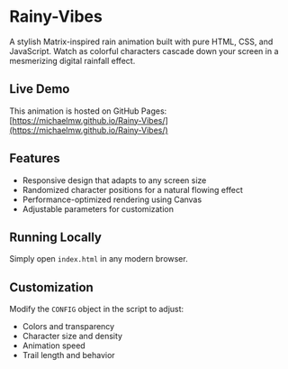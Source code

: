 # Rainy-Vibes

A stylish Matrix-inspired rain animation built with pure HTML, CSS, and JavaScript. Watch as colorful characters cascade down your screen in a mesmerizing digital rainfall effect.

## Live Demo

This animation is hosted on GitHub Pages: [https://michaelmw.github.io/Rainy-Vibes/](https://michaelmw.github.io/Rainy-Vibes/)

## Features

- Responsive design that adapts to any screen size
- Randomized character positions for a natural flowing effect
- Performance-optimized rendering using Canvas
- Adjustable parameters for customization

## Running Locally

Simply open `index.html` in any modern browser.

## Customization

Modify the `CONFIG` object in the script to adjust:
- Colors and transparency
- Character size and density
- Animation speed
- Trail length and behavior